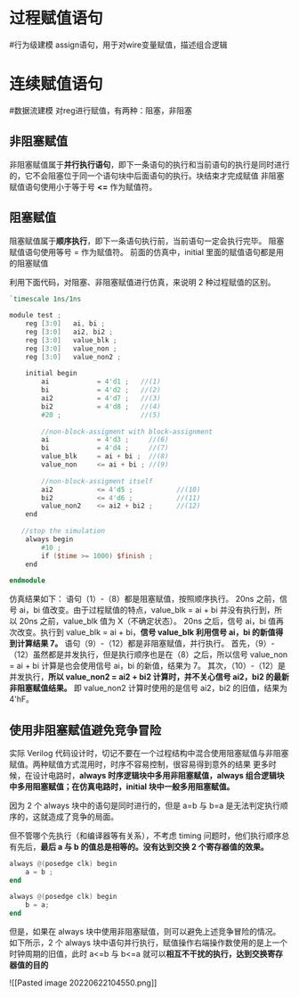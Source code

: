 # 过程赋值语句  
#行为级建模 
assign语句，用于对wire变量赋值，描述组合逻辑


# 连续赋值语句
#数据流建模
对reg进行赋值，有两种：阻塞，非阻塞

## 非阻塞赋值
非阻塞赋值属于**并行执行语句**，即下一条语句的执行和当前语句的执行是同时进行的，它不会阻塞位于同一个语句块中后面语句的执行。块结束才完成赋值
非阻塞赋值语句使用小于等于号 **<=** 作为赋值符。

## 阻塞赋值 
阻塞赋值属于**顺序执行**，即下一条语句执行前，当前语句一定会执行完毕。
阻塞赋值语句使用等号 = 作为赋值符。
前面的仿真中，initial 里面的赋值语句都是用的阻塞赋值

利用下面代码，对阻塞、非阻塞赋值进行仿真，来说明 2 种过程赋值的区别。
```verilog
`timescale 1ns/1ns  
   
module test ;  
    reg [3:0]   ai, bi ;  
    reg [3:0]   ai2, bi2 ;  
    reg [3:0]   value_blk ;  
    reg [3:0]   value_non ;  
    reg [3:0]   value_non2 ;  
   
    initial begin  
        ai            = 4'd1 ;   //(1)  
        bi            = 4'd2 ;   //(2)  
        ai2           = 4'd7 ;   //(3)  
        bi2           = 4'd8 ;   //(4)  
        #20 ;                    //(5)  
   
        //non-block-assigment with block-assignment  
        ai            = 4'd3 ;     //(6)  
        bi            = 4'd4 ;     //(7)  
        value_blk     = ai + bi ;  //(8)  
        value_non     <= ai + bi ; //(9)  
   
        //non-block-assigment itself  
        ai2           <= 4'd5 ;           //(10)  
        bi2           <= 4'd6 ;           //(11)  
        value_non2    <= ai2 + bi2 ;      //(12)  
    end  
   
   //stop the simulation  
    always begin  
        #10 ;  
        if ($time >= 1000) $finish ;  
    end  
   
endmodule

```

仿真结果如下：
语句（1）-（8）都是阻塞赋值，按照顺序执行。
20ns 之前，信号 ai，bi 值改变。由于过程赋值的特点，value_blk = ai + bi 并没有执行到，所以 20ns 之前，value_blk 值为 X（不确定状态）。
20ns 之后，信号 ai，bi 值再次改变。执行到 value_blk = ai + bi，**信号 value_blk 利用信号 ai，bi 的新值得到计算结果 7。**
语句（9）-（12）都是非阻塞赋值，并行执行。
首先，（9）-（12）虽然都是并发执行，但是执行顺序也是在（8）之后，所以信号 value_non = ai + bi 计算是也会使用信号 ai，bi 的新值，结果为 7。
其次，（10）-（12）是并发执行，**所以 value_non2 = ai2 + bi2 计算时，并不关心信号 ai2，bi2 的最新非阻塞赋值结果。** 即 value_non2 计算时使用的是信号 ai2，bi2 的旧值，结果为 4'hF。

## 使用非阻塞赋值避免竞争冒险
实际 Verilog 代码设计时，切记不要在一个过程结构中混合使用阻塞赋值与非阻塞赋值。两种赋值方式混用时，时序不容易控制，很容易得到意外的结果
更多时候，在设计电路时，**always 时序逻辑块中多用非阻塞赋值，always 组合逻辑块中多用阻塞赋值；在仿真电路时，initial 块中一般多用阻塞赋值。**

因为 2 个 always 块中的语句是同时进行的，但是 a=b 与 b=a 是无法判定执行顺序的，这就造成了竞争的局面。

但不管哪个先执行（和编译器等有关系），不考虑 timing 问题时，他们执行顺序总有先后，**最后 a 与 b 的值总是相等的。没有达到交换 2 个寄存器值的效果。**

```verilog
always @(posedge clk) begin  
    a = b ;  
end  
   
always @(posedge clk) begin  
    b = a;  
end
```
但是，如果在 always 块中使用非阻塞赋值，则可以避免上述竞争冒险的情况。
如下所示，2 个 always 块中语句并行执行，赋值操作右端操作数使用的是上一个时钟周期的旧值，此时 a<=b 与 b<=a 就可以**相互不干扰的执行，达到交换寄存器值的目的**





![[Pasted image 20220622104550.png]]

